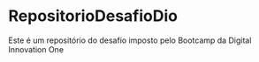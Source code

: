 # RepositorioDesafioDio
Este é um repositório do desafio imposto pelo Bootcamp da Digital Innovation One
